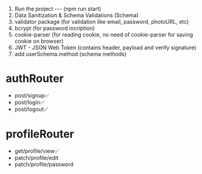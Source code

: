 1. Run the project --- (npm run start)
2. Data Sanitization & Schema Validations (Schema)
3. validator package (for validation like email, password, photoURL, etc)
4. bcrypt (for password incription)
5. cookie-parser (for reading cookie, no need of cookie-parser for saving cookie on browser)
6. JWT - JSON Web Token (contains header, payload and verify signature)
7. add userSchema.method (schema methods)

<!-- DevTinder API's -->
# authRouter
- post/signup✅
- post/login✅
- post/logout✅

# profileRouter
- get/profile/view✅
- patch/profile/edit
- patch/profile/password